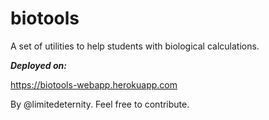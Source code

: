# biotools
A set of utilities to help students with biological calculations.

***Deployed on:***

https://biotools-webapp.herokuapp.com

By @limitedeternity. Feel free to contribute.
